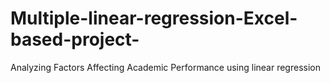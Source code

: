 # Multiple-linear-regression-Excel-based-project-
Analyzing Factors Affecting Academic Performance using linear regression
